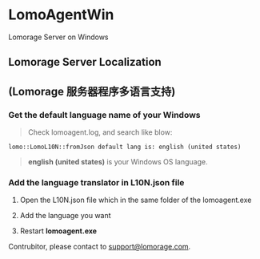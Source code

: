 # LomoAgentWin
Lomorage Server on Windows

## Lomorage Server Localization
## (Lomorage 服务器程序多语言支持)

### Get the default language name of your Windows
> Check lomoagent.log, and search like blow:
    
    lomo::LomoL10N::fromJson default lang is: english (united states)

> **english (united states)** is your Windows OS language.

### Add the language translator in L10N.json file 

1. Open the L10N.json file which in the same folder of the lomoagent.exe

2. Add the language you want

3. Restart **lomoagent.exe**

Contrubitor, please contact to support@lomorage.com.


